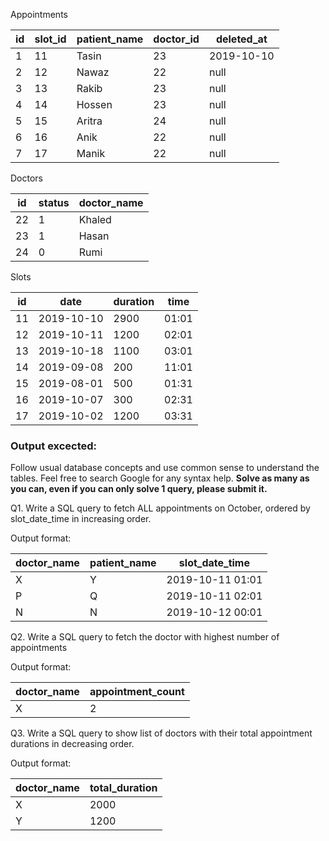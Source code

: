 Appointments

| id | slot_id | patient_name | doctor_id | deleted_at |
| -- | ------- | ------------ | --------- |   ------   |
| 1  |   11    |     Tasin    |     23    | 2019-10-10 |
| 2  |   12    |     Nawaz    |     22    |     null   |
| 3  |   13    |     Rakib    |     23    |     null   |
| 4  |   14    |     Hossen   |     23    |     null   |
| 5  |   15    |     Aritra   |     24    |     null   |
| 6  |   16    |     Anik     |     22    |     null   |
| 7  |   17    |     Manik    |     22    |     null   |

Doctors 

| id | status  |  doctor_name | 
| -- | ------- | ------------ | 
|  22 |   1    |     Khaled   | 
|  23 |   1    |     Hasan    | 
|  24 |   0    |     Rumi     | 


Slots 

| id  |      date      |   duration   |   time  |
| --  |    ------      | ------------ | ------- |
|  11 |  2019-10-10    |     2900      |  01:01  |
|  12 |  2019-10-11    |     1200    |  02:01  |
|  13 |  2019-10-18    |     1100     |  03:01  |
|  14 |  2019-09-08    |     200     |  11:01  |
|  15 |  2019-08-01    |     500   |  01:31  |
|  16 |  2019-10-07    |     300    |  02:31  |
|  17 |  2019-10-02    |     1200      |  03:31  |


### Output excected:
Follow usual database concepts and use common sense to understand the tables. Feel free to search Google for any syntax help. 
**Solve as many as you can, even if you can only solve 1 query, please submit it.**

Q1. Write a SQL query to fetch ALL appointments on October, 
ordered by slot_date_time in increasing order.

Output format:

| doctor_name  | patient_name |   slot_date_time  | 
|  ----------- | ------------ |   --------------- 
|    X    |    Y     | 2019-10-11 01:01    |
|    P    |    Q     | 2019-10-11 02:01    |
|    N    |    N     | 2019-10-12 00:01    |

Q2. Write a SQL query to fetch the doctor with highest number of appointments

Output format:

| doctor_name  | appointment_count 
|  ----------- | ------------ |
|    X    |    2     |

Q3. Write a SQL query to show list of doctors with their total appointment durations in decreasing order.

Output format:

| doctor_name  | total_duration 
|  ----------- | ------------ |
|    X    |    2000     |
|    Y    |    1200     |


